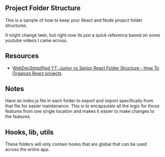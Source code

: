 ## Project Folder Structure

This is a sample of how to keep your React and Node project folder structures.

It might change later, but right now its just a quick reference based on some youtube videos I came across.

## Resources

- [WebDevSimplified YT: Junior vs Senior React Folder Structure - How To Organize React projects ](https://youtu.be/UUga4-z7b6s)

## Notes

Have an index.js file in each folder to export and import specifically from that
file for easier maintenance. This is to encapsulate all the logic for those
features from one single location and makes it easier to make changes to the
features.

## Hooks, lib, utils

These folders will only contain hooks that are global that can be used across
the entire app.
